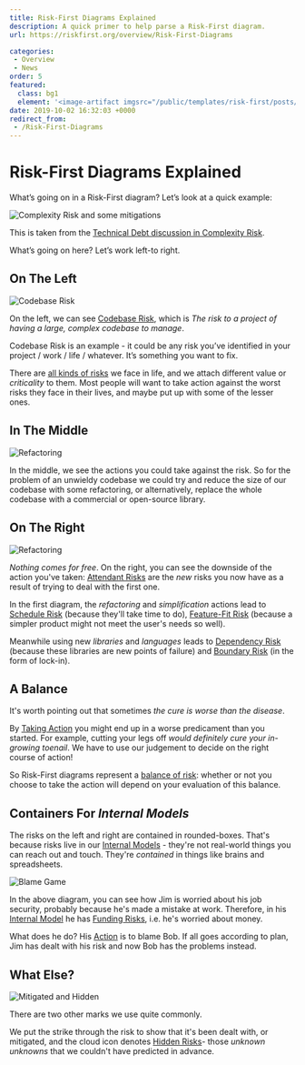 ```yaml
---
title: Risk-First Diagrams Explained
description: A quick primer to help parse a Risk-First diagram. 
url: https://riskfirst.org/overview/Risk-First-Diagrams

categories: 
 - Overview
 - News
order: 5
featured: 
  class: bg1
  element: '<image-artifact imgsrc="/public/templates/risk-first/posts/maze.svg">Risk-First Diagrams</image-artifact>'
date: 2019-10-02 16:32:03 +0000
redirect_from: 
 - /Risk-First-Diagrams
---
```



# Risk-First Diagrams Explained

What’s going on in a Risk-First diagram?    Let’s look at a quick example:

![Complexity Risk and some mitigations](/images/generated/risks/complexity/complexity-risk2.png)

This is taken from the [Technical Debt discussion in Complexity Risk](../risks/Complexity-Risk.md#technical-debt).

What’s going on here?  Let’s work left-to right.

## On The Left

![Codebase Risk](/images/generated/summary/risk.png)

On the left, we can see [Codebase Risk](../risks/Complexity-Risk.md#codebase-risk), which is _The risk to a project of having a large, complex codebase to manage_.

Codebase Risk is an example - it could be any risk you’ve identified in your project / work / life / whatever.  It’s something you want to fix.

There are [all kinds of risks](../risks/Risk-Landscape.md) we face in life, and we attach different value or _criticality_ to them.  Most people will want to take action against the worst risks they face in their lives, and maybe put up with some of the lesser ones.

## In The Middle

![Refactoring](/images/generated/summary/action.png)

In the middle, we see the actions you could take against the risk.  So for the problem of an unwieldy codebase we could try and reduce the size of our codebase with some refactoring, or alternatively,  replace the whole codebase with a commercial or open-source library.  

## On The Right

![Refactoring](/images/generated/summary/attendant-risks.png)

_Nothing comes for free_.  On the right, you can see the downside of the action you've taken:  [Attendant Risks](../thinking/Glossary.md#attendant-risk) are the _new_ risks you now have as a result of trying to deal with the first one.

In the first diagram, the _refactoring_ and _simplification_ actions lead to [Schedule Risk](../risks/Scarcity-Risk.md#schedule-risk) (because they'll take time to do), [Feature-Fit Risk](../risks/Feature-Risk.md#feature-fit-risk) (because a simpler product might not meet the user's needs so well).

Meanwhile using new _libraries_ and _languages_ leads to [Dependency Risk](../risks/Dependency-Risk.md) (because these libraries are new points of failure) and [Boundary Risk](../risks/Boundary-Risk.md) (in the form of lock-in).

## A Balance

It's worth pointing out that sometimes _the cure is worse than the disease_.  

By [Taking Action](../thinking/Glossary.md#taking-action) you might end up in a worse predicament than you started.  For example, cutting your legs off _would definitely cure your in-growing toenail_.  We have to use our judgement to decide on the right course of action!

So Risk-First diagrams represent a [balance of risk](../thinking/Glossary.md#balance-of-risk): whether or not you choose to take the action will depend on your evaluation of this balance.

## Containers For _Internal Models_

The risks on the left and right are contained in rounded-boxes.  That's because risks live in our [Internal Models](../thinking/Glossary.md#internal-model) - they're not real-world things you can reach out and touch.  They're _contained_ in things like brains and spreadsheets.  

![Blame Game](/images/generated/summary/blame.png)

In the above diagram, you can see how Jim is worried about his job security, probably because he's made a mistake at work.  Therefore, in his [Internal Model](../thinking/Glossary.md#internal-model) he has [Funding Risks](../risks/Scarcity-Risk.md#funding-risk), i.e. he's worried about money.

What does he do?  His [Action](../thinking/Glossary.md#taking-action) is to blame Bob.  If all goes according to plan, Jim has dealt with his risk and now Bob has the problems instead.

## What Else?

![Mitigated and Hidden](/images/generated/summary/hidden-mitigated.png)

There are two other marks we use quite commonly.  

We put the strike through the risk to show that it's been dealt with, or mitigated, and the cloud icon denotes [Hidden Risks](../thinking/Glossary.md#hidden-risk)- those _unknown unknowns_ that we couldn't have predicted in advance.

